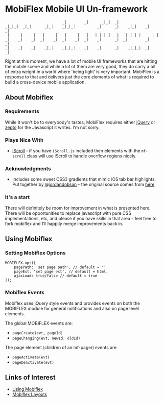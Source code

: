 # MobiFlex Mobile UI Un-framework

	                          _|        _|      _|_|  _|                    
	_|_|_|  _|_|      _|_|    _|_|_|          _|      _|    _|_|    _|    _|
	_|    _|    _|  _|    _|  _|    _|  _|  _|_|_|_|  _|  _|_|_|_|    _|_|    
	_|    _|    _|  _|    _|  _|    _|  _|    _|      _|  _|        _|    _|  
	_|    _|    _|    _|_|    _|_|_|    _|    _|      _|    _|_|_|  _|    _|

Right at this moment, we have a lot of mobile UI frameworks that are hitting the mobile scene and while a lot of them are very good, they do carry a bit of extra weight in a world where 'being light' is very important.  MobiFlex is a response to that and delivers just the core elements of what is required to build a cross-device mobile application.

## About Mobiflex

### Requirements

While it won't be to everybody's tastes, MobiFlex requires either [jQuery](http://jquery.com) or [zepto](https://github.com/madrobby/zepto) for the Javascript it writes.  I'm not sorry.

### Plays Nice With

- [iScroll](http://cubiq.org/iscroll) - if you have `iScroll.js` included then elements with the `mf-scroll` class will use iScroll to handle overflow regions nicely.

### Acknowledgments

- Includes some sweet CSS3 gradients that mimic iOS tab bar highlights. Put together by [@jordandobson](http://jordandobson.com/) - the original source comes from [here](http://jordandobson.com/webkit_tab_bar_gradients/)

### It's a start

There will definitely be room for improvement in what is presented here.  There will be opportunities to replace javascript with pure CSS implementations, etc, and please if you have skills in that area - feel free to fork mobiflex and I'll happily merge improvements back in. 

## Using Mobiflex

### Setting Mobiflex Options

	MOBIFLEX.opt({
		pagePath: 'set page path', // default = ''
		pageExt: 'set page ext', // default = html,
		ajaxLoad: true/false // default = true
	});
	
### Mobiflex Events

Mobiflex uses jQuery style events and provides events on both the MOBIFLEX module for general notifications and also on page level elements.

The global MOBIFLEX events are:

- `pageCreate(evt, pageId)`
- `pageChanging(evt, newId, oldId)`

The page element (children of an mf-pager) events are:

- `pageActivate(evt)`
- `pageDeactivate(evt)`

## Links of Interest

- [Using Mobiflex](http://sidelab.github.com/mobiflex/using.html)
- [Mobiflex Layouts](http://sidelab.github.com/mobiflex/layouts.html)


